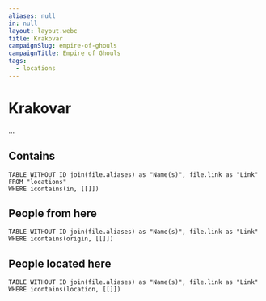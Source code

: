 ```yaml
---
aliases: null
in: null
layout: layout.webc
title: Krakovar
campaignSlug: empire-of-ghouls
campaignTitle: Empire of Ghouls
tags:
  - locations
---
```

# Krakovar

...

## Contains
```dataview
TABLE WITHOUT ID join(file.aliases) as "Name(s)", file.link as "Link"
FROM "locations"
WHERE icontains(in, [[]])
```

## People from here

```dataview
TABLE WITHOUT ID join(file.aliases) as "Name(s)", file.link as "Link"
WHERE icontains(origin, [[]])
```

## People located here

```dataview
TABLE WITHOUT ID join(file.aliases) as "Name(s)", file.link as "Link"
WHERE icontains(location, [[]])
```

